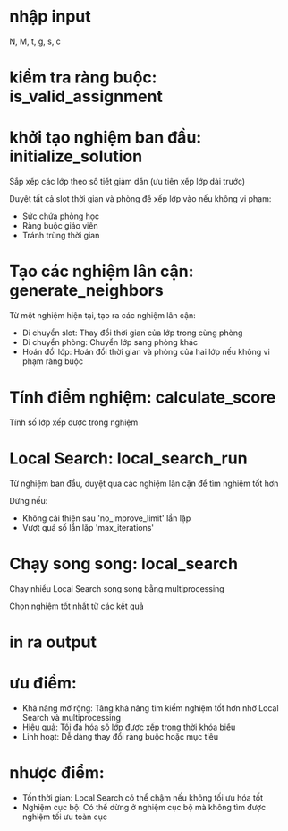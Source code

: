 # nhập input 
N, M, t, g, s, c
# kiểm tra ràng buộc: is_valid_assignment
# khởi tạo nghiệm ban đầu: initialize_solution
Sắp xếp các lớp theo số tiết giảm dần (ưu tiên xếp lớp dài trước)

Duyệt tất cả slot thời gian và phòng để xếp lớp vào nếu không vi phạm:
- Sức chứa phòng học
- Ràng buộc giáo viên
- Tránh trùng thời gian
# Tạo các nghiệm lân cận: generate_neighbors
Từ một nghiệm hiện tại, tạo ra các nghiệm lân cận:
- Di chuyển slot: Thay đổi thời gian của lớp trong cùng phòng
- Di chuyển phòng: Chuyển lớp sang phòng khác
- Hoán đổi lớp: Hoán đổi thời gian và phòng của hai lớp nếu không vi phạm ràng buộc
# Tính điểm nghiệm: calculate_score
Tính số lớp xếp được trong nghiệm
# Local Search: local_search_run
Từ nghiệm ban đầu, duyệt qua các nghiệm lân cận để tìm nghiệm tốt hơn

Dừng nếu:
- Không cải thiện sau 'no_improve_limit' lần lặp
- Vượt quá số lần lặp 'max_iterations'
# Chạy song song: local_search
Chạy nhiều Local Search song song bằng multiprocessing

Chọn nghiệm tốt nhất từ các kết quả
# in ra output


# ưu điểm:
- Khả năng mở rộng: Tăng khả năng tìm kiếm nghiệm tốt hơn nhờ Local Search và multiprocessing
- Hiệu quả: Tối đa hóa số lớp được xếp trong thời khóa biểu
- Linh hoạt: Dễ dàng thay đổi ràng buộc hoặc mục tiêu
# nhược điểm:
- Tốn thời gian: Local Search có thể chậm nếu không tối ưu hóa tốt
- Nghiệm cục bộ: Có thể dừng ở nghiệm cục bộ mà không tìm được nghiệm tối ưu toàn cục
